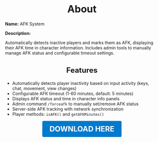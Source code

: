<h1 style="text-align:center; font-size:2rem; font-weight:bold;">About</h1>

**Name:**
AFK System

**Description:**

Automatically detects inactive players and marks them as AFK, displaying their AFK time in character information. Includes admin tools to manually manage AFK status and configurable timeout settings.

<h2 style="text-align:center; font-size:1.5rem; font-weight:bold;">Features</h2>

- Automatically detects player inactivity based on input activity (keys, chat, movement, view changes)
- Configurable AFK timeout (1-60 minutes, default: 5 minutes)
- Displays AFK status and time in character info panels
- Admin command `/forceafk` to manually set/remove AFK status
- Server-side AFK tracking with network synchronization
- Player methods: `isAFK()` and `getAFKMinutes()`

<p align="center"><a href="https://github.com/LiliaFramework/Modules/raw/refs/heads/gh-pages/afk.zip" style="display:inline-block;padding:12px 24px;font-size:1.5rem;font-weight:bold;text-decoration:none;color:#fff;background-color:var(--md-primary-fg-color,#007acc);border-radius:4px;">DOWNLOAD HERE</a></p>
